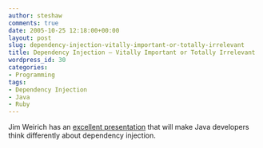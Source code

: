 ```yaml
---
author: steshaw
comments: true
date: 2005-10-25 12:18:00+00:00
layout: post
slug: dependency-injection-vitally-important-or-totally-irrelevant
title: Dependency Injection – Vitally Important or Totally Irrelevant
wordpress_id: 30
categories:
- Programming
tags:
- Dependency Injection
- Java
- Ruby
---
```


Jim Weirich has an [excellent presentation](http://www.onestepback.org/articles/depinj/) that will make Java developers think differently about dependency injection.
